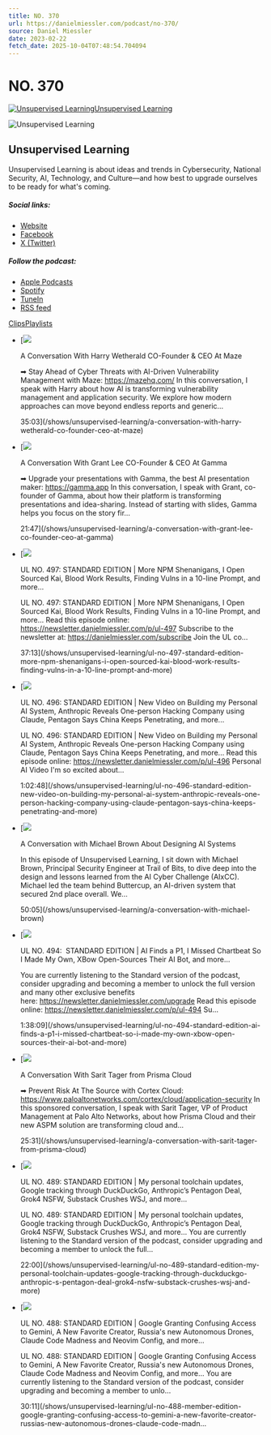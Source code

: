 ```yaml
---
title: NO. 370
url: https://danielmiessler.com/podcast/no-370/
source: Daniel Miessler
date: 2023-02-22
fetch_date: 2025-10-04T07:48:54.704094
---
```


# NO. 370

[![Unsupervised Learning](https://www.omnycontent.com/d/programs/070af456-729b-4a0f-9c09-a6c100397b59/3b159371-276d-429e-ae86-a6c1003b01c4/image.jpg?t=1621989736&size=thumbnail)Unsupervised Learning](/shows/unsupervised-learning)

![Unsupervised Learning](https://www.omnycontent.com/d/programs/070af456-729b-4a0f-9c09-a6c100397b59/3b159371-276d-429e-ae86-a6c1003b01c4/image.jpg?t=1621989736&size=small)

## Unsupervised Learning

Unsupervised Learning is about ideas and trends in Cybersecurity, National Security, AI, Technology, and Culture—and how best to upgrade ourselves to be ready for what's coming.

##### Social links:

* [Website](https://danielmiessler.com/podcast)
* [Facebook](https://fb.com/danielrmiessler)
* [X (Twitter)](https://x.com/danielmiessler)

##### Follow the podcast:

* [Apple Podcasts](https://itunes.apple.com/us/podcast/unsupervised-learning-with-daniel-miessler/id1099711235?mt=2)
* [Spotify](https://open.spotify.com/show/0cIzWAEYacLz7Ag1n1YhUJ)
* [TuneIn](https://tunein.com/embed/player/p1287292/)
* [RSS feed](https://omny.fm/shows/unsupervised-learning/playlists/podcast.rss)

[Clips](/shows/unsupervised-learning)[Playlists](/shows/unsupervised-learning/playlists)

* [![](https://www.omnycontent.com/d/clips/070af456-729b-4a0f-9c09-a6c100397b59/3b159371-276d-429e-ae86-a6c1003b01c4/e0352a6a-43e6-4b60-b359-b3560146f807/image.jpg?t=1621989736&size=small)

  A Conversation With Harry Wetherald CO-Founder & CEO At Maze

  ➡ Stay Ahead of Cyber Threats with AI-Driven Vulnerability Management with Maze:
  https://mazehq.com/
  In this conversation, I speak with Harry about how AI is transforming vulnerability management and application security. We explore how modern approaches can move beyond endless reports and generic…

  35:03](/shows/unsupervised-learning/a-conversation-with-harry-wetherald-co-founder-ceo-at-maze)
* [![](https://www.omnycontent.com/d/clips/070af456-729b-4a0f-9c09-a6c100397b59/3b159371-276d-429e-ae86-a6c1003b01c4/ef39b1a2-ad37-4aa0-8edb-b3560146e49a/image.jpg?t=1621989736&size=small)

  A Conversation With Grant Lee CO-Founder & CEO At Gamma

  ➡ Upgrade your presentations with Gamma, the best AI presentation maker: https://gamma.app
  In this conversation, I speak with Grant, co-founder of Gamma, about how their platform is transforming presentations and idea-sharing. Instead of starting with slides, Gamma helps you focus on the story fir…

  21:47](/shows/unsupervised-learning/a-conversation-with-grant-lee-co-founder-ceo-at-gamma)
* [![](https://www.omnycontent.com/d/clips/070af456-729b-4a0f-9c09-a6c100397b59/3b159371-276d-429e-ae86-a6c1003b01c4/75658782-b1e1-48c1-9540-b35401116a98/image.jpg?t=1621989736&size=small)

  UL NO. 497: STANDARD EDITION | More NPM Shenanigans, I Open Sourced Kai, Blood Work Results, Finding Vulns in a 10-line Prompt, and more...

  UL NO. 497: STANDARD EDITION | More NPM Shenanigans, I Open Sourced Kai, Blood Work Results, Finding Vulns in a 10-line Prompt, and more...
  Read this episode online: https://newsletter.danielmiessler.com/p/ul-497
  Subscribe to the newsletter at:
  https://danielmiessler.com/subscribe
  Join the UL co…

  37:13](/shows/unsupervised-learning/ul-no-497-standard-edition-more-npm-shenanigans-i-open-sourced-kai-blood-work-results-finding-vulns-in-a-10-line-prompt-and-more)
* [![](https://www.omnycontent.com/d/clips/070af456-729b-4a0f-9c09-a6c100397b59/3b159371-276d-429e-ae86-a6c1003b01c4/aa20e9ef-41db-4afe-a292-b34f01574346/image.jpg?t=1621989736&size=small)

  UL NO. 496: STANDARD EDITION | New Video on Building my Personal AI System, Anthropic Reveals One-person Hacking Company using Claude, Pentagon Says China Keeps Penetrating, and more...

  UL NO. 496: STANDARD EDITION | New Video on Building my Personal AI System, Anthropic Reveals One-person Hacking Company using Claude, Pentagon Says China Keeps Penetrating, and more...
  Read this episode online: https://newsletter.danielmiessler.com/p/ul-496
  Personal AI Video I'm so excited about…

  1:02:48](/shows/unsupervised-learning/ul-no-496-standard-edition-new-video-on-building-my-personal-ai-system-anthropic-reveals-one-person-hacking-company-using-claude-pentagon-says-china-keeps-penetrating-and-more)
* [![](https://www.omnycontent.com/d/clips/070af456-729b-4a0f-9c09-a6c100397b59/3b159371-276d-429e-ae86-a6c1003b01c4/650c1795-6ca4-45f7-8b1a-b3400159fd02/image.jpg?t=1755812184&size=small)

  A Conversation with Michael Brown About Designing AI Systems

  In this episode of Unsupervised Learning, I sit down with Michael Brown, Principal Security Engineer at Trail of Bits, to dive deep into the design and lessons learned from the AI Cyber Challenge (AIxCC). Michael led the team behind Buttercup, an AI-driven system that secured 2nd place overall.
  We…

  50:05](/shows/unsupervised-learning/a-conversation-with-michael-brown)
* [![](https://www.omnycontent.com/d/clips/070af456-729b-4a0f-9c09-a6c100397b59/3b159371-276d-429e-ae86-a6c1003b01c4/ad9e7619-85d1-47c8-a30d-b34000fdd851/image.jpg?t=1756127707&size=small)

  UL NO. 494:  STANDARD EDITION | AI Finds a P1, I Missed Chartbeat So I Made My Own, XBow Open-Sources Their AI Bot, and more...

  You are currently listening to the Standard version of the podcast, consider upgrading and becoming a member to unlock the full version and many other exclusive benefits here: https://newsletter.danielmiessler.com/upgrade
  Read this episode online: https://newsletter.danielmiessler.com/p/ul-494
  Su…

  1:38:09](/shows/unsupervised-learning/ul-no-494-standard-edition-ai-finds-a-p1-i-missed-chartbeat-so-i-made-my-own-xbow-open-sources-their-ai-bot-and-more)
* [![](https://www.omnycontent.com/d/clips/070af456-729b-4a0f-9c09-a6c100397b59/3b159371-276d-429e-ae86-a6c1003b01c4/160b94c3-c102-4037-adff-b32101370c13/image.jpg?t=1621989736&size=small)

  A Conversation With Sarit Tager from Prisma Cloud

  ➡ Prevent Risk At The Source with Cortex Cloud: https://www.paloaltonetworks.com/cortex/cloud/application-security
  In this sponsored conversation, I speak with Sarit Tager, VP of Product Management at Palo Alto Networks, about how Prisma Cloud and their new ASPM solution are transforming cloud and…

  25:31](/shows/unsupervised-learning/a-conversation-with-sarit-tager-from-prisma-cloud)
* [![](https://www.omnycontent.com/d/clips/070af456-729b-4a0f-9c09-a6c100397b59/3b159371-276d-429e-ae86-a6c1003b01c4/40e10bbf-305e-46ae-a409-b31d0077e548/image.jpg?t=1621989736&size=small)

  UL NO. 489: STANDARD EDITION | My personal toolchain updates, Google tracking through DuckDuckGo, Anthropic’s Pentagon Deal, Grok4 NSFW, Substack Crushes WSJ, and more...

  UL NO. 489: STANDARD EDITION | My personal toolchain updates, Google tracking through DuckDuckGo, Anthropic’s Pentagon Deal, Grok4 NSFW, Substack Crushes WSJ, and more...
  You are currently listening to the Standard version of the podcast, consider upgrading and becoming a member to unlock the full…

  22:00](/shows/unsupervised-learning/ul-no-489-standard-edition-my-personal-toolchain-updates-google-tracking-through-duckduckgo-anthropic-s-pentagon-deal-grok4-nsfw-substack-crushes-wsj-and-more)
* [![](https://www.omnycontent.com/d/clips/070af456-729b-4a0f-9c09-a6c100397b59/3b159371-276d-429e-ae86-a6c1003b01c4/c7bc657c-de05-4660-a7ef-b316014bd57b/image.jpg?t=1621989736&size=small)

  UL NO. 488: STANDARD EDITION | Google Granting Confusing Access to Gemini, A New Favorite Creator, Russia's new Autonomous Drones, Claude Code Madness and Neovim Config, and more...

  UL NO. 488: STANDARD EDITION | Google Granting Confusing Access to Gemini, A New Favorite Creator, Russia's new Autonomous Drones, Claude Code Madness and Neovim Config, and more...
  You are currently listening to the Standard version of the podcast, consider upgrading and becoming a member to unlo…

  30:11](/shows/unsupervised-learning/ul-no-488-member-edition-google-granting-confusing-access-to-gemini-a-new-favorite-creator-russias-new-autonomous-drones-claude-code-madn...